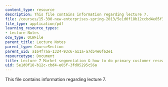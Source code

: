 ```yaml
---
content_type: resource
description: This file contains information regarding lecture 7.
file: /courses/15-390-new-enterprises-spring-2013/5e1d0f18b12ccbd4e05f3fd05295c56a_MIT15_390S13_lec07.pdf
file_type: application/pdf
learning_resource_types:
- Lecture Notes
ocw_type: OCWFile
parent_title: Lecture Notes
parent_type: CourseSection
parent_uid: a164f7aa-1324-93c6-a11a-a7d54e6f62e1
resourcetype: Document
title: Lecture 7 Market segmentation & how to do primary customer research
uid: 5e1d0f18-b12c-cbd4-e05f-3fd05295c56a
---
```

This file contains information regarding lecture 7.

